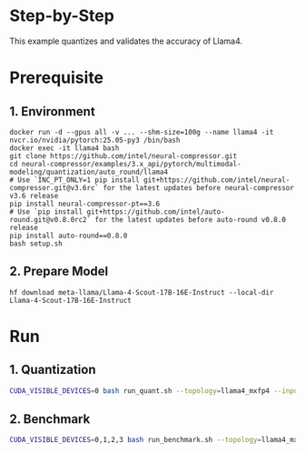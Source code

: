 # Step-by-Step

This example quantizes and validates the accuracy of Llama4.

# Prerequisite

## 1. Environment

```shell
docker run -d --gpus all -v ... --shm-size=100g --name llama4 -it nvcr.io/nvidia/pytorch:25.05-py3 /bin/bash
docker exec -it llama4 bash
git clone https://github.com/intel/neural-compressor.git
cd neural-compressor/examples/3.x_api/pytorch/multimodal-modeling/quantization/auto_round/llama4
# Use `INC_PT_ONLY=1 pip install git+https://github.com/intel/neural-compressor.git@v3.6rc` for the latest updates before neural-compressor v3.6 release
pip install neural-compressor-pt==3.6
# Use `pip install git+https://github.com/intel/auto-round.git@v0.8.0rc2` for the latest updates before auto-round v0.8.0 release
pip install auto-round==0.8.0
bash setup.sh
```

## 2. Prepare Model

```shell
hf download meta-llama/Llama-4-Scout-17B-16E-Instruct --local-dir Llama-4-Scout-17B-16E-Instruct
```

# Run

## 1. Quantization

```bash
CUDA_VISIBLE_DEVICES=0 bash run_quant.sh --topology=llama4_mxfp4 --input_model=Llama-4-Scout-17B-16E-Instruct/
```


## 2. Benchmark

```bash
CUDA_VISIBLE_DEVICES=0,1,2,3 bash run_benchmark.sh --topology=llama4_mxfp4 --input_model=saved_results/Llama-4-Scout-17B-16E-Instruct-w4g32/ --tasks=piqa --batch_size=1 --tp_size=4
```
